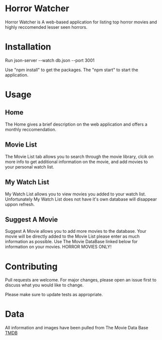 
# Horror Watcher

Horror Watcher is A web-based application for listing top horror movies and highly reccomended lesser seen horrors.

# Installation

Run json-server --watch db.json --port 3001

Use "npm install" to get the packages. The "npm start" to start the application.

# Usage

## Home
The Home gives a brief description on the web application and offers a monthly reccomendation.

## Movie List
The Movie List tab allows you to search through the movie library, clcik on more info to get additional information on the movie, and add movies to your personal watch list. 

## My Watch List
My Watch List allows you to view movies you added to your watch list. Unfortunately My Watch List does not have it's own database will disappear uppon refresh.

## Suggest A Movie
Suggest A Movie allows you to add more movies to the database. Your movie will be directly added to the Movie List please enter as much information as possible. Use The Movie DataBase linked below for information on your movies. HORROR MOVIES ONLY!

# Contributing
Pull requests are welcome. For major changes, please open an issue first to discuss what you would like to change.

Please make sure to update tests as appropriate.

# Data
All information and images have been pulled from The Movie Data Base
[TMDB](https://www.themoviedb.org/?language=en-US)
